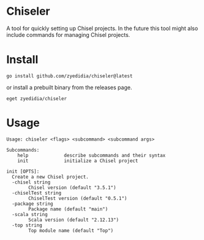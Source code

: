 # Chiseler

A tool for quickly setting up Chisel projects. In the future this tool might
also include commands for managing Chisel projects.

# Install

```
go install github.com/zyedidia/chiseler@latest
```

or install a prebuilt binary from the releases page.

```
eget zyedidia/chiseler
```

# Usage


```
Usage: chiseler <flags> <subcommand> <subcommand args>

Subcommands:
	help             describe subcommands and their syntax
	init             initialize a Chisel project

init [OPTS]:
  Create a new Chisel project.
  -chisel string
    	Chisel version (default "3.5.1")
  -chiselTest string
    	ChiselTest version (default "0.5.1")
  -package string
    	Package name (default "main")
  -scala string
    	Scala version (default "2.12.13")
  -top string
    	Top module name (default "Top")
```

